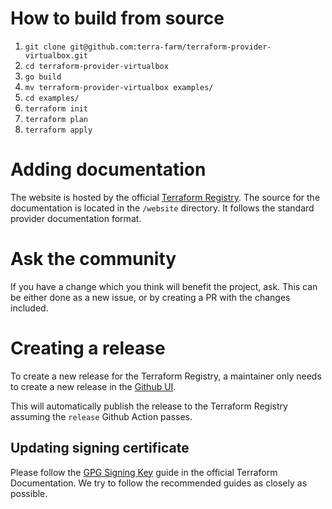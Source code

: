 # How to build from source

1. `git clone git@github.com:terra-farm/terraform-provider-virtualbox.git`
1. `cd terraform-provider-virtualbox`
1. `go build`
1. `mv terraform-provider-virtualbox examples/`
1. `cd examples/`
1. `terraform init`
1. `terraform plan`
1. `terraform apply`

# Adding documentation

The website is hosted by the official [Terraform Registry](https://registry.terraform.io/providers/terra-farm/virtualbox/latest/docs).
The source for the documentation is located in the `/website` directory. It follows the standard provider
documentation format.

# Ask the community

If you have a change which you think will benefit the project, ask. This can be either done as a new issue, or by creating a PR with the changes included.

# Creating a release

To create a new release for the Terraform Registry, a maintainer only needs to create a new release
in the [Github UI](https://github.com/terra-farm/terraform-provider-virtualbox/releases/new).

This will automatically publish the release to the Terraform Registry assuming the `release` Github
Action passes.

## Updating signing certificate

Please follow the [GPG Signing Key](https://learn.hashicorp.com/tutorials/terraform/provider-release-publish?in=terraform/providers#generate-gpg-signing-key)
guide in the official Terraform Documentation. We try to follow the recommended guides as closely as possible.
